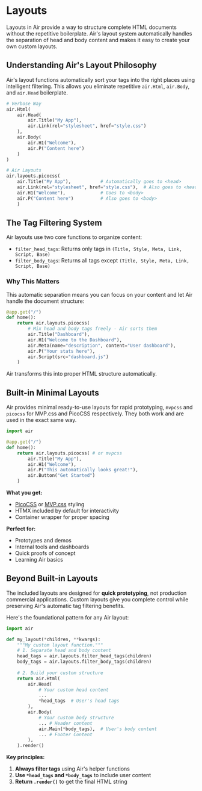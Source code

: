 # Layouts

Layouts in Air provide a way to structure complete HTML documents without the repetitive boilerplate. Air's layout system automatically handles the separation of head and body content and makes it easy to create your own custom layouts.

## Understanding Air's Layout Philosophy

Air's layout functions automatically sort your tags into the right places using intelligent filtering.  This allows you eliminate repetitive `air.Html`, `air.Body`, and `air.Head` boilerplate.

```python
# Verbose Way
air.Html(
    air.Head(
        air.Title("My App"),
        air.Link(rel="stylesheet", href="style.css")
    ),
    air.Body(
        air.H1("Welcome"),
        air.P("Content here")
    )
)

# Air Layouts
air.layouts.picocss(
    air.Title("My App"),           # Automatically goes to <head>
    air.Link(rel="stylesheet", href="style.css"),  # Also goes to <head>
    air.H1("Welcome"),             # Goes to <body>
    air.P("Content here")          # Also goes to <body>
    )
```

## The Tag Filtering System

Air layouts use two core functions to organize content:

- `filter_head_tags`: Returns only tags in `(Title, Style, Meta, Link, Script, Base)`
- `filter_body_tags`: Returns all tags except `(Title, Style, Meta, Link, Script, Base)`

### Why This Matters

This automatic separation means you can focus on your content and let Air handle the document structure:

```python
@app.get("/")
def home():
    return air.layouts.picocss(
        # Mix head and body tags freely - Air sorts them
        air.Title("Dashboard"),
        air.H1("Welcome to the Dashboard"),
        air.Meta(name="description", content="User dashboard"),
        air.P("Your stats here"),
        air.Script(src="dashboard.js")
    )
```

Air transforms this into proper HTML structure automatically.

## Built-in Minimal Layouts

Air provides minimal ready-to-use layouts for rapid prototyping, `mvpcss` and `picocss` for MVP.css and PicoCSS respectively.  They both work and are used in the exact same way.

```python
import air

@app.get("/")
def home():
    return air.layouts.picocss( # or mvpcss
        air.Title("My App"),
        air.H1("Welcome"),
        air.P("This automatically looks great!"),
        air.Button("Get Started")
    )
```

**What you get:**
- [PicoCSS](https://picocss.com/) or [MVP.css](https://andybrewer.github.io/mvp/) styling
- HTMX included by default for interactivity
- Container wrapper for proper spacing

**Perfect for:**
- Prototypes and demos
- Internal tools and dashboards
- Quick proofs of concept
- Learning Air basics

## Beyond Built-in Layouts

The included layouts are designed for **quick prototyping**, not production commercial applications.  Custom layouts give you complete control while preserving Air's automatic tag filtering benefits.

Here's the foundational pattern for any Air layout:

```python
import air

def my_layout(*children, **kwargs):
    """My custom layout function."""
    # 1. Separate head and body content
    head_tags = air.layouts.filter_head_tags(children)
    body_tags = air.layouts.filter_body_tags(children)
    
    # 2. Build your custom structure
    return air.Html(
        air.Head(
            # Your custom head content
            ...
            *head_tags  # User's head tags
        ),
        air.Body(
            # Your custom body structure
            ... # Header content
            air.Main(*body_tags),  # User's body content
            ... # Footer Content
        ),
    ).render()
```

**Key principles:**
1. **Always filter tags** using Air's helper functions
2. **Use `*head_tags` and `*body_tags`** to include user content
3. **Return `.render()`** to get the final HTML string